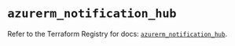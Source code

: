 # `azurerm_notification_hub`

Refer to the Terraform Registry for docs: [`azurerm_notification_hub`](https://registry.terraform.io/providers/hashicorp/azurerm/3.97.1/docs/resources/notification_hub).
